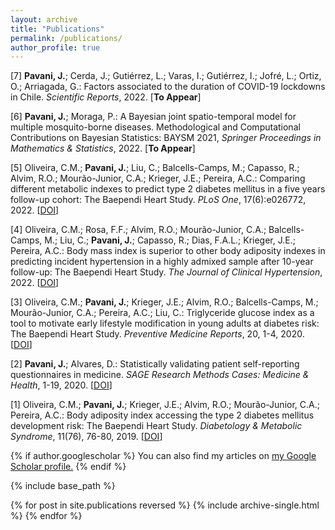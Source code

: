 ```yaml
---
layout: archive
title: "Publications"
permalink: /publications/
author_profile: true
---
```


[7] **Pavani, J.**; Cerda, J.; Gutiérrez, L.; Varas, I.; Gutiérrez, I.; Jofré, L.; Ortiz, O.; Arriagada, G.: Factors associated to the duration of COVID-19 lockdowns in Chile. *Scientific Reports*, 2022. [**To Appear**]

[6] **Pavani, J.**; Moraga, P.: A Bayesian joint spatio-temporal model for multiple mosquito-borne diseases. Methodological and Computational Contributions on Bayesian Statistics: BAYSM 2021, *Springer Proceedings in Mathematics & Statistics*, 2022. [**To Appear**]

[5] Oliveira, C.M.; **Pavani, J.**; Liu, C.; Balcells-Camps, M.; Capasso, R.; Alvim, R.O.; Mourão-Junior, C.A.; Krieger, J.E.; Pereira, A.C.: Comparing different metabolic indexes to predict type 2 diabetes mellitus in a five years follow-up cohort: The Baependi Heart Study. *PLoS One*, 17(6):e026772, 2022. [[DOI](https://doi.org/10.1371/journal.pone.0267723)]

[4] Oliveira, C.M.; Rosa, F.F.; Alvim, R.O.; Mourão-Junior, C.A.; Balcells-Camps, M.; Liu, C.; **Pavani, J.**; Capasso, R.; Dias, F.A.L.; Krieger, J.E.;  Pereira, A.C.: Body mass index is superior to other body adiposity indexes in predicting incident hypertension in a highly admixed sample after 10-year follow-up: The Baependi Heart Study. *The Journal of Clinical Hypertension*, 2022. [[DOI](https://doi.org/10.1111/jch.14480)]

[3] Oliveira, C.M.; **Pavani, J.**; Krieger, J.E.; Alvim, R.O.; Balcells-Camps, M.; Mourão-Junior, C.A.; Pereira, A.C.; Liu, C.: Triglyceride glucose index as a tool to motivate early lifestyle modification in young adults at diabetes risk: The Baependi Heart Study. *Preventive Medicine Reports*, 20, 1-4, 2020. [[DOI](https://doi.org/10.1016/j.pmedr.2020.101172)]

[2] **Pavani, J.**; Alvares, D.: Statistically validating patient self-reporting questionnaires in medicine. *SAGE Research Methods Cases: Medicine & Health*, 1-19, 2020. [[DOI](https://dx.doi.org/10.4135/9781529726763)]

[1] Oliveira, C.M.; **Pavani, J.**; Krieger, J.E.; Alvim, R.O.; Mourão-Junior, C.A.; Pereira, A.C.: Body adiposity index accessing the type 2 diabetes mellitus development risk: The Baependi Heart Study. *Diabetology & Metabolic Syndrome*, 11(76), 76-80, 2019. [[DOI](https://doi.org/10.1186/s13098-019-0467-1)]

{% if author.googlescholar %}
  You can also find my articles on <u><a href="{{author.googlescholar}}">my Google Scholar profile</a>.</u>
{% endif %}

{% include base_path %}

{% for post in site.publications reversed %}
  {% include archive-single.html %}
{% endfor %}
